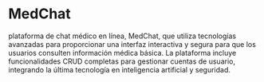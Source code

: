 # MedChat
plataforma de chat médico en línea, MedChat, que utiliza tecnologías avanzadas para proporcionar una interfaz interactiva y segura para que los usuarios consulten información médica básica. La plataforma incluye funcionalidades CRUD completas para gestionar cuentas de usuario, integrando la última tecnología en inteligencia artificial y seguridad.
